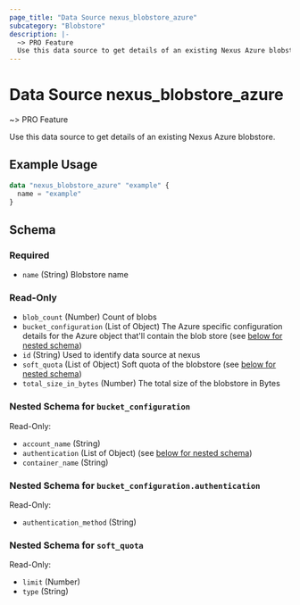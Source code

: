 ```yaml
---
page_title: "Data Source nexus_blobstore_azure"
subcategory: "Blobstore"
description: |-
  ~> PRO Feature
  Use this data source to get details of an existing Nexus Azure blobstore.
---
```

# Data Source nexus_blobstore_azure
~> PRO Feature

Use this data source to get details of an existing Nexus Azure blobstore.
## Example Usage
```terraform
data "nexus_blobstore_azure" "example" {
  name = "example"
}
```
<!-- schema generated by tfplugindocs -->
## Schema

### Required

- `name` (String) Blobstore name

### Read-Only

- `blob_count` (Number) Count of blobs
- `bucket_configuration` (List of Object) The Azure specific configuration details for the Azure object that'll contain the blob store (see [below for nested schema](#nestedatt--bucket_configuration))
- `id` (String) Used to identify data source at nexus
- `soft_quota` (List of Object) Soft quota of the blobstore (see [below for nested schema](#nestedatt--soft_quota))
- `total_size_in_bytes` (Number) The total size of the blobstore in Bytes

<a id="nestedatt--bucket_configuration"></a>
### Nested Schema for `bucket_configuration`

Read-Only:

- `account_name` (String)
- `authentication` (List of Object) (see [below for nested schema](#nestedobjatt--bucket_configuration--authentication))
- `container_name` (String)

<a id="nestedobjatt--bucket_configuration--authentication"></a>
### Nested Schema for `bucket_configuration.authentication`

Read-Only:

- `authentication_method` (String)



<a id="nestedatt--soft_quota"></a>
### Nested Schema for `soft_quota`

Read-Only:

- `limit` (Number)
- `type` (String)
